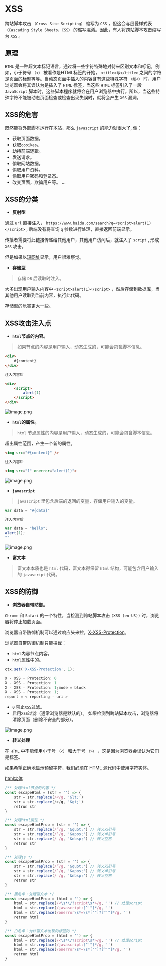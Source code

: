 # XSS

跨站脚本攻击 `（Cross Site Scripting）` 缩写为 `CSS` ，但这会与层叠样式表 `（Cascading Style Sheets，CSS）` 的缩写混淆。因此，有人将跨站脚本攻击缩写为 `XSS` 。

## 原理

`HTML` 是一种超文本标记语言，通过将一些字符特殊地对待来区别文本和标记，例如，小于符号 `（<）` 被看作是HTML标签的开始， `<title>与</title>` 之间的字符是页面的标题等等。当动态页面中插入的内容含有这些特殊字符 `（如<）` 时，用户浏览器会将其误认为是插入了 `HTML` 标签，当这些 `HTML` 标签引入了一段 `JavaScript` 脚本时，这些脚本程序就将会在用户浏览器中执行。所以，当这些特殊字符不能被动态页面检查或检查出现失误时，就将会产生 `XSS` 漏洞。

## XSS的危害

既然能将外部脚本运行在本站，那么 `javascript` 的能力就很大了, 像：

* 获取页面数据。
* 获取`cooikes`。
* 劫持前端逻辑。
* 发送请求。
* 偷取网站数据。
* 偷取用户资料。
* 偷取用户密码和登录态。
* 改变页面，欺骗用户等。
...

## XSS的分类

* **反射型**

通过 `url` 直接注入， `https://www.baidu.com/search?q=<script>alert(1)</script>` , 后端没有将查询 `q` 参数进行处理，直接返回前端显示。

传播者需要将此链接传递给其他用户，其他用户访问后，就注入了 `script` , 形成 `XSS` 攻击。

但是如果以[短网址](http://45.runchang.top/)显示，用户很难察觉。

* **存储型**

> 存储 `DB` 后读取时注入。

大多出现用户输入内容中 `<script>alert(1)</script>` ，然后存储到数据库，当其他用户读取到当前内容，执行此代码。

存储型的危害更大一些。

## XSS攻击注入点

* **`html`节点的内容。**

> 如果节点的内容是用户输入，动态生成的，可能会包含脚本信息。

```html
<div>
    #{content}
</div>

注入内容后

<div>
    <script>
        alert(1)
    </script>
</div>
```

![image.png](https://p3-juejin.byteimg.com/tos-cn-i-k3u1fbpfcp/d4741a87eb6341da9f7e2c9bba786993~tplv-k3u1fbpfcp-watermark.image)

* **`html`的属性。**

> `html` 节点属性的内容是用户输入，动态生成的，可能会包含脚本信息。

超出属性范围，产生一个新的属性。

```html
<img src="#{content}" />

注入内容后

<img src="1" onerror="alert(1)">
```

![image.png](https://p6-juejin.byteimg.com/tos-cn-i-k3u1fbpfcp/ec4ebd150ad745d6900b23be35978f83~tplv-k3u1fbpfcp-watermark.image)

* **`javascript`**

> `javascript` 里包含后端的返回的变量，存储用户输入的变量。

```js
var data = "#{data}"

注入内容后

var data = "hello";
alert(1);
""
```

![image.png](https://p1-juejin.byteimg.com/tos-cn-i-k3u1fbpfcp/792abbad7c9243d6a47bb321f4f085cb~tplv-k3u1fbpfcp-watermark.image)

* **富文本**

> 富文本本质也是 `html` 代码，富文本得保留 `html` 结构，可能包含用户输入的 `javascript` 代码。

## XSS的防御

* **浏览器自带防御。**

`Chrome` 和 `Safari` 的一个特性，当检测到跨站脚本攻击 `(XSS (en-US))` 时，浏览器将停止加载页面。

浏览器自带防御机制可以通过响应头来控，[X-XSS-Protection](https://developer.mozilla.org/zh-CN/docs/Web/HTTP/Headers/X-XSS-Protection)。

浏览器自带防御机制只能拦截：

* `html`内容节点内容。
* `html`属性中的。

```js
ctx.set('X-XSS-Protection', 1);
```

```js
X - XSS - Protection: 0
X - XSS - Protection: 1
X - XSS - Protection: 1;mode = block
X - XSS - Protection: 1;
report = < reporting - uri >
```

* `0` 禁止`XSS`过滤。
* 启用`XSS`过滤（通常浏览器是默认的）。 如果检测到跨站脚本攻击，浏览器将清除页面（删除不安全的部分）。

![image.png](https://p9-juejin.byteimg.com/tos-cn-i-k3u1fbpfcp/de82ea4bfe3b4fb7900a1e873f0fecb4~tplv-k3u1fbpfcp-watermark.image)

* **转义处理**

在 `HTML` 中不能使用小于号 `（<）` 和大于号 `（>）` ，这是因为浏览器会误认为它们是标签。

如果希望正确地显示预留字符，我们必须在 HTML 源代码中使用字符实体。

[html实体](https://www.w3school.com.cn/html/html_entities.asp)

```js
/** 处理html节点的内容 */
const escapeHtml = (str = '') => {
    str = str.replace(/</g, '&lt;')
    str = str.replace(/>/g, '&gt;')
    retrun str
}

/** 处理html属性 */
const escapeHtmlProp = (str = '') => {
    str = str.replace(/“/g, '&quot;') // 转义双引号
    str = str.replace(/’/g, '&apos;') // 转义单引号
    str = str.replace(/ /g, '&nbsp;') // 转义空格
    retrun str
}

/** 处理js */
const escapeHtmlProp = (str = '') => {
    str = str.replace(/“/g, '&quot;') // 转义双引号
    str = str.replace(/’/g, '&apos;') // 转义单引号
    str = str.replace(/ /g, '&nbsp;') // 转义空格
    retrun str
}

/** 黑名单：处理富文本 */
const escapeHtmlProp = (html = '') => {
    html = str.replace(/<\s*\/?script\s*>/g, '') // 处理script
    html = str.replace(/javascript:[^'"]*/g, '') 
    html = str.replace(/onerror\s*=\s*['"]?[^'"]*/g, '') 
    retrun html
}

/** 白名单：允许富文本出现的标签的 */
const escapeHtmlProp = (html = '') => {
    html = str.replace(/<\s*\/?script\s*>/g, '') // 处理script
    html = str.replace(/javascript:[^'"]*/g, '') 
    html = str.replace(/onerror\s*=\s*['"]?[^'"]*/g, '') 
    retrun html
}
```
